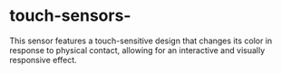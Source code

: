 # touch-sensors-
This sensor features a touch-sensitive design that changes its color in response to physical contact, allowing for an interactive and visually responsive effect.
